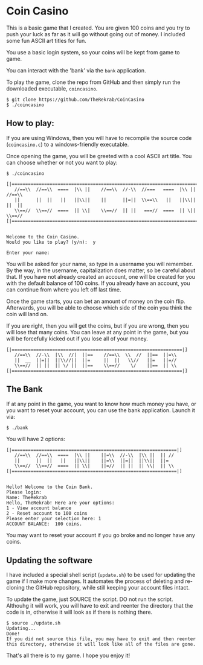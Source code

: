# Coin Casino
This is a basic game that I created. You are given 100 coins and you try to push your luck as far as it will go without going out of money. I included some fun ASCII art titles for fun.

You use a basic login system, so your coins will be kept from game to game.

You can interact with the 'bank' via the `bank` application.

To play the game, clone the repo from GitHub and then simply run the downloaded executable, `coincasino`.
```
$ git clone https://github.com/TheRekrab/CoinCasino
$ ./coincasino
```

## How to play:
If you are using Windows, then you will have to recompile the source code (`coincasino.c`) to a windows-friendly executable.

Once opening the game, you will be greeted with a cool ASCII art title.
You can choose whether or not you want to play:

```
$ ./coincasino

[|=================================================================================|]
   //==\\  //==\\  ====  |\\ ||    //==\\  //-\\  //===   ====  |\\ ||  //==\\
   ||      ||  ||   ||   ||\\||    ||      ||=||  \\==\\   ||   ||\\||  ||  ||
   \\==//  \\==//  ====  || \\|    \\==//  || ||   ===//  ====  || \||  \\==//
[|=================================================================================|]


Welcome to the Coin Casino.
Would you like to play? (y/n):  y

Enter your name:
```
You will be asked for your name, so type in a username you will remember. By the way, in the username, capitalization does matter, so be careful about that. If you have not already created an account, one will be created for you with the default balance of 100 coins. If you already have an account, you can continue from where you left off last time.

Once the game starts, you can bet an amount of money on the coin flip.
Afterwards, you will be able to choose which side of the coin you think the coin will land on.

If you are right, then you will get the coins, but if you are wrong, then you will lose that many coins.
You can leave at any point in the game, but you will be forcefully kicked out if you lose all of your money.

```
[|===============================================================|]
   //==\\  //-\\  |\\  //|  ||==    //==\\  \\  //  ||==  ||=\\
   ||  __  ||=||  ||\\//||  ||=     ||  ||   \\//   ||=   ||=//
   \\==//  || ||  || \/ ||  ||==    \\==//    \/    ||==  || \\
[|===============================================================|]
```
## The Bank

If at any point in the game, you want to know how much money you have, or you want to reset your account, you can use the bank application. Launch it via:
```
$ ./bank
```
You will have 2 options:

```
[|=============================================================|]
   //==\\  //==\\  ====  |\\ ||    ||=\\  //-\\  |\\ ||  || //
   ||      ||  ||   ||   ||\\||    ||=\\  ||=||  ||\\||  ||=  
   \\==//  \\==//  ====  || \\|    ||=//  || ||  || \\|  || \\
[|=============================================================|]


Hello! Welcome to the Coin Bank.
Please login:
Name: TheRekrab
Hello, TheRekrab! Here are your options:
1 - View account balance
2 - Reset account to 100 coins
Please enter your selection here: 1
ACCOUNT BALANCE:  100 coins.
```

You may want to reset your account if you go broke and no longer have any coins.

## Updating the software
I have included a special shell script (`update.sh`) to be used for updating the game if I make more changes. It automates the process of deleting and re-cloning the GitHub repository, while still keeping your account files intact.

To update the game, just SOURCE the script. DO not run the script. Althouhg it will work, you will have to exit and reenter the directory that the code is in, otherwise it will look as if there is nothing there.

```
$ source ./update.sh
Updating...
Done!
If you did not source this file, you may have to exit and then reenter this directory, otherwise it will look like all of the files are gone.
```

That's all there is to my game. I hope you enjoy it!
